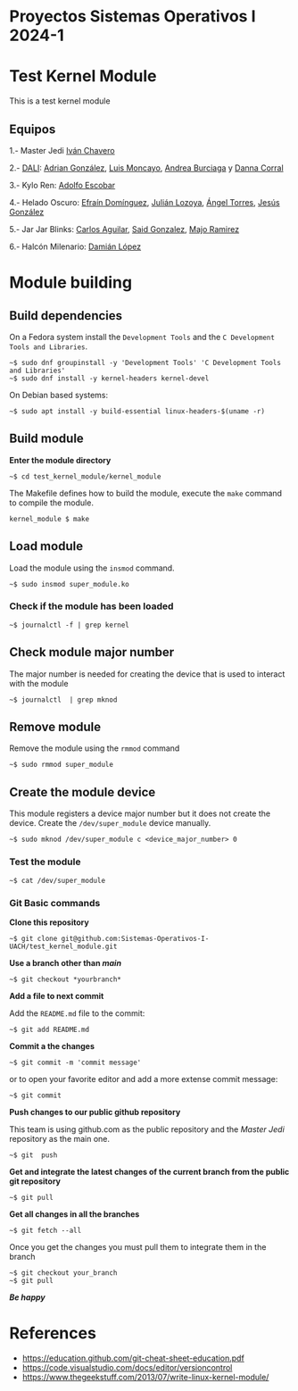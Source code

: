 # Proyectos Sistemas Operativos I 2024-1

# Test Kernel Module
This is a test kernel module

## Equipos
1.- Master Jedi [Iván Chavero](https://github.com/Sistemas-Operativos-I-UACH/proyectos-2024-1/tree/main/examples)

2.- [DALI](https://github.com/Sistemas-Operativos-I-UACH/proyectos-2024-1/tree/bb3ba5ca46fdd16337b289ea23a74e3d1db36cca/Equipo-DALI): [Adrian González](https://github.com/Adrigondo), [Luis Moncayo](https://github.com/Luis6784), [Andrea Burciaga](https://github.com/andy462) y [Danna Corral](https://github.com/DannaMAC)

3.- Kylo Ren: [Adolfo Escobar](https://github.com/Sistemas-Operativos-I-UACH/proyectos-2024-1/tree/main/a362839)

4.- Helado Oscuro: [Efraín Domínguez](https://github.com/efradguez), [Julián Lozoya](https://github.com/LJ365290), [Ángel Torres](https://github.com/colosus762), [Jesús González](https://github.com/CronosKnight)

5.- Jar Jar Blinks: [Carlos Aguilar](https://github.com/CarlosAguilar17), [Said Gonzalez](https://github.com/SaidGlez), [Majo Ramirez](https://github.com/Majoram2)

6.- Halcón Milenario: [Damián López](https://github.com/Robin-LoVer/)
# Module building

## Build dependencies

On a Fedora system install the `Development Tools`  and the `C Development Tools and Libraries`.

```
~$ sudo dnf groupinstall -y 'Development Tools' 'C Development Tools and Libraries'
~$ sudo dnf install -y kernel-headers kernel-devel
```

On Debian based systems:

```
~$ sudo apt install -y build-essential linux-headers-$(uname -r)
```

## Build module

**Enter the module directory**

```
~$ cd test_kernel_module/kernel_module
```

The Makefile defines how to build the module, execute the `make` command to compile the module.

```
kernel_module $ make
```

## Load module

Load the module using the `insmod` command.

```
~$ sudo insmod super_module.ko
```

### Check if the module has been loaded

```
~$ journalctl -f | grep kernel
```

## Check module major number

The major number is needed for creating the device that is used to interact with the module
```
~$ journalctl  | grep mknod
```


## Remove module

Remove the module using the `rmmod` command

```
~$ sudo rmmod super_module
```

## Create the module device

This module registers a device major number but it does not create the device. Create the `/dev/super_module` device manually.

```
~$ sudo mknod /dev/super_module c <device_major_number> 0
```

### Test the module

```
~$ cat /dev/super_module
```


### Git Basic commands

**Clone this repository**

```
~$ git clone git@github.com:Sistemas-Operativos-I-UACH/test_kernel_module.git
```

**Use a branch other than *main***

```
~$ git checkout *yourbranch*
```

**Add a file to next commit**

Add the `README.md` file to the commit:

```
~$ git add README.md
```

**Commit a the changes**
```
~$ git commit -m 'commit message'
```

or to open your favorite editor and add a more extense commit message:

```
~$ git commit
```

**Push changes to our public github repository**

This team is using github.com as the public repository and the *Master Jedi* repository as the main one.

```
~$ git  push
```

**Get and integrate the latest changes of the current branch from the public git repository**

```
~$ git pull
```

**Get all changes in all the branches**

```
~$ git fetch --all
```

Once you get the changes you must pull them to integrate them in the branch

```
~$ git checkout your_branch
~$ git pull
```


***Be happy***

# References

* https://education.github.com/git-cheat-sheet-education.pdf
* https://code.visualstudio.com/docs/editor/versioncontrol
* https://www.thegeekstuff.com/2013/07/write-linux-kernel-module/

